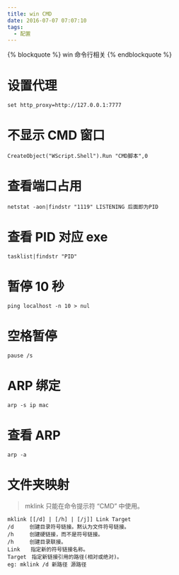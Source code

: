 ```yaml
---
title: win CMD
date: 2016-07-07 07:07:10
tags:
  - 配置
---
```


{% blockquote %} win 命令行相关 {% endblockquote %}

<!--more-->

# 设置代理

`set http_proxy=http://127.0.0.1:7777`

# 不显示 CMD 窗口

`CreateObject("WScript.Shell").Run "CMD脚本",0`

# 查看端口占用

`netstat -aon|findstr "1119" LISTENING 后面即为PID`

# 查看 PID 对应 exe

`tasklist|findstr "PID"`

# 暂停 10 秒

`ping localhost -n 10 > nul`

# 空格暂停

`pause /s`

# ARP 绑定

`arp -s ip mac`

# 查看 ARP

`arp -a`

# 文件夹映射

> mklink 只能在命令提示符 “CMD” 中使用。

```
mklink [[/d] | [/h] | [/j]] Link Target
/d　　　创建目录符号链接。黙认为文件符号链接。
/h　　　创建硬链接，而不是符号链接。
/h　　　创建目录联接。
Link　　指定新的符号链接名称。
Target　指定新链接引用的路径(相对或绝对)。
eg: mklink /d 新路径 源路径
```

